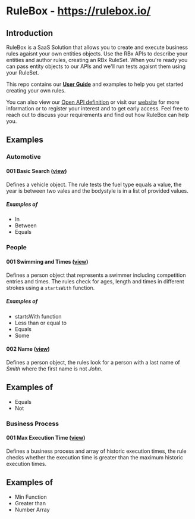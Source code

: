 # RuleBox - https://rulebox.io/

## Introduction <a name="introduction"></a>
RuleBox is a SaaS Solution that allows you to create and execute business rules agaisnt your own entities objects. Use the RBx APIs to describe your entities and author rules, creating an RBx RuleSet. When you're ready you can pass entity objects to our APIs and we'll run tests agaisnt them using your RuleSet.

This repo contains our **[User Guide](User_Guide.md)** and examples to help you get started creating your own rules.

You can also view our [Open API definition](https://app-execution-api-prod-uks-001.azurewebsites.net/swagger/index.html) or visit our [website](https://rulebox.io/) for more information or to register your interest and to get early access. Feel free to reach out to discuss your requirements and find out how RuleBox can help you.

## Examples

### Automotive

#### 001 Basic Search ([view](examples/automotive/001_basic_search.md))
Defines a vehicle object. The rule tests the fuel type equals a value, the year is between two vales and the bodystyle is in a list of provided values.

##### Examples of
- In
- Between
- Equals

### People
#### 001 Swimming and Times ([view](examples/people/001_swimming_times.md))
Defines a person object that represents a swimmer including competition entries and times. The rules check for ages, length and times in different strokes using a `startsWith` function.

##### Examples of
- startsWith function
- Less than or equal to
- Equals
- Some

#### 002 Name ([view](examples/people/002_name.md))
Defines a person object, the rules look for a person with a last name of *Smith* where the first name is not *John*.

## Examples of
- Equals
- Not

### Business Process

#### 001 Max Execution Time ([view](examples/business_process/001_execution_time_max.md))
Defines a business process and array of historic execution times, the rule checks whether the execution time is greater than the maximum historic execution times.

## Examples of
- Min Function
- Greater than
- Number Array